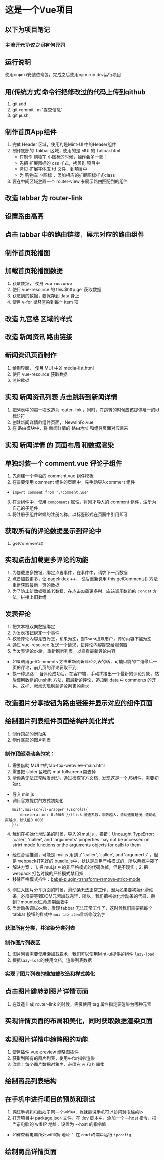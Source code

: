 # 这是一个Vue项目
## 以下为项目笔记
### [主流开元协议之间有何异同](https://www.zhihu.com/question/19568896)

## 运行说明
使用cnpm i安装依赖包，完成之后使用npm run dev运行项目

## 用(传统方式)命令行把修改过的代码上传到github
1. git add .
2. git commit -m "提交信息"
3. git push


## 制作首页App组件
1. 完成 Header 区域，使用的是Mint-UI 中的Header组件
2. 制作底部的 Tabbar 区域，使用的是 MUI 的 Tabbar.html
    + 在制作 购物车 小图标的时候，操作会多一些：
    + 先把 扩展图标的 css 样式，拷贝到 项目中
    + 拷贝 扩展字体库 ttf 文件，到项目中
    + 为 购物车 小图标 ，添加相应的扩展图标样式class
3. 要在中间区域放置一个 router-view 来展示路由匹配到的组件


## 改造 tabbar 为 router-link

## 设置路由高亮

## 点击 tabbar 中的路由链接，展示对应的路由组件

## 制作首页轮播图

## 加载首页轮播图数据
1. 获取数据， 使用 vue-resource
2. 使用 vue-resource 的 this.$http.get 获取数据
3. 获取到的数据，要保存到 data 身上
4. 使用 v-for 循环渲染到每个 item 项

## 改造 九宫格 区域的样式

## 改造 新闻资讯 路由链接

## 新闻资讯页面制作
1. 绘制界面， 使用 MUI 中的 media-list.html
2. 使用 vue-resource 获取数据
3. 渲染数据

## 实现 新闻资讯列表 点击跳转到新闻详情
1. 把列表中的每一项改造为 router-link ，同时，在跳转的时候应该提供唯一的id标识符
2. 创建新闻详情的组件页面， NewsInFo.vue
3. 在 路由模块中，将 新闻详情的 路由地址 和组件页面对应起来

## 实现 新闻详情 的 页面布局 和数据渲染

## 单独封装一个 comment.vue 评论子组件
1. 先创建一个单独的 comment.vue 组件模板
2. 在需要使用 comment 组件的页面中，先手动导入comment 组件
 + `import comment from './comment.vue'`
3. 在父组件中，使用 `components` 属性，将刚才导入的 comment 组件，注册为自己的子组件
4. 将注册子组件时候的注册名称，以标签形式在页面中引用即可

## 获取所有的评论数据显示到评论中
1. getComments()

## 实现点击加载更多评论的功能
1. 为加载更多按钮，绑定点击事件，在事件中，请求下一页数据
2. 点击加载更多，让 pageIndex ++， 然后重新调用 this.getComments() 方法重新获取最新一页的数据
3. 为了防止新数据覆盖老数据，在点击加载更多时，应该调用数组的 concat 方法，拼接上旧数组

## 发表评论
1. 把文本框双向数据绑定
2. 为发表按钮绑定一个事件
3. 校验评论内容是否为空，如果为空，则Toast提示用户，评论内容不能为空
4. 通过 vue-resource 发送一个请求，把评论内容提交给服务器
5. 当发表评论ok后，重新刷新列表，以查看最新评论内容
 + 如果调用getComments 方法重新刷新评论列表的话，可能只能的二道最后一页的评论，前几页的评论获取不到
 + 换一种思路： 当评论成功后，在客户端，手动拼接出一个最新的评论对象，然后调用数组的unshift 方法，把最新的评论，追加到 data 中 comments 的开头，这样，就能实现刷新评论列表的需求

## 改造图片分享按钮为路由链接并显示对应的组件页面


## 绘制图片列表组件页面结构并美化样式
1. 制作顶部的滑动条
2. 制作底部的图片列表

### 制作顶部滑动条的坑：
1. 需要借助 MUI 中的tab-top-webview-main.html
2. 需要把 slider 区域的 mui-fullscreen 类去掉
3. 滑动条无法正常触发滑动，通过检查官方文档，发现这是一个JS组件，需要初始化
 + 导入 min.js
 + 调用官方提供的方式初始化
 ```
    mui('.mui-scroll-wrapper').scroll({
        deceleration: 0.0005 //flick 减速系数，系数越大，滚动速度越慢，滚动距离越小，默认值0.0006
    });
 ```
4. 我们在初始化滑动条的时候，导入的 mui.js ，报错：Uncaught TypeError: 'caller', 'callee', and 'arguments' properties may not be accessed on strict mode functions or the arguments objects for calls to them
 + 经过合理推测，可能是 mui.js 用到了 'caller', 'callee', and 'arguments' ，但是 webpack打包好的 bundle.js中，默认是启用严格模式的，所以两者冲突了
 + 解决方案： 1. 把 mui.js 中的非严格模式的代码改掉，但是不现实；2. 把 webpack 打包时候的严格模式禁用掉
 + 移除严格模式插件：[babel-plugin-transform-remove-strict-mode](https://github.com/genify/babel-plugin-transform-remove-strict-mode)
5. 刚进入图片分享页面的时候，滑动条无法正常工作，因为如果要初始化滑动条，必须要等到DOM元素加载完毕，所以，我们把初始化滑动条的代码，搬到了mounted生命周期函数中
6. 当滑动条调试ok后，发现 tabbar 无法正常工作了，这时候我们需要把每个 tabbar 按钮的样式中 `mui-tab-item`重新修改名字

### 获取所有分类，并渲染分类列表

### 制作图片列表区
1. 图片列表需要使用懒加载技术，我们可以使用Mint-ui提供的组件 `lazy-load`
2. 根据`lazy-load`的使用文档，渲染列表数据

### 实现了图片列表的懒加载改造和样式美化

## 点击图片跳转到图片详情页面
1. 在改造 li 成 router-link 的时候，需要使用 tag 属性指定要渲染为哪种元素

## 实现详情页面的布局和美化，同时获取数据渲染页面

## 实现图片详情中缩略图的功能
1. 使用插件 vue-preview 缩略图插件
2. 获取到所有的图片列表，使用v-for指令渲染
3. 注意：每个图片数据对象中，必须有 w 和 h 属性

## 绘制商品列表结构

## 在手机中进行项目的预览和测试
1. 保证手机和电脑处于同一个wifi中，也就是说手机可以访问到电脑的ip
2. 打开项目中 package.json 文件，在 dev 脚本中，添加一个 --host 指令，把当前电脑的 wifi IP 地址，设置为 --host 的指令值
 + 如何查看电脑所处wifi的ip地址： 在 cmd 终端中运行 `ipconfig` 

## 绘制商品详情页面
